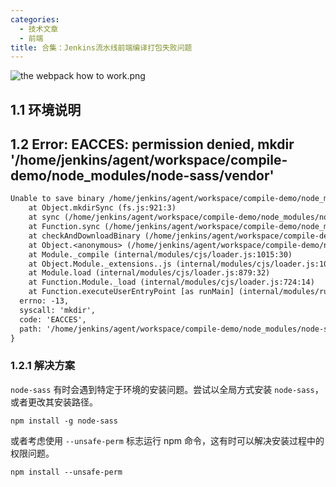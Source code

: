```yaml
---
categories:
  - 技术文章
  - 前端
title: 合集：Jenkins流水线前端编译打包失败问题
---
```


![the webpack how to work.png](https://oss.puppetdev.top/image/note/21c20a886cd579bb5965fea1e9843e49.png)

<!--more-->

## 1.1 环境说明

## 1.2 Error: EACCES: permission denied, mkdir '/home/jenkins/agent/workspace/compile-demo/node_modules/node-sass/vendor'

```txt
Unable to save binary /home/jenkins/agent/workspace/compile-demo/node_modules/node-sass/vendor/linux-x64-72 : Error: EACCES: permission denied, mkdir '/home/jenkins/agent/workspace/compile-demo/node_modules/node-sass/vendor'
    at Object.mkdirSync (fs.js:921:3)
    at sync (/home/jenkins/agent/workspace/compile-demo/node_modules/node-sass/node_modules/mkdirp/index.js:74:13)
    at Function.sync (/home/jenkins/agent/workspace/compile-demo/node_modules/node-sass/node_modules/mkdirp/index.js:80:24)
    at checkAndDownloadBinary (/home/jenkins/agent/workspace/compile-demo/node_modules/node-sass/scripts/install.js:114:11)
    at Object.<anonymous> (/home/jenkins/agent/workspace/compile-demo/node_modules/node-sass/scripts/install.js:157:1)
    at Module._compile (internal/modules/cjs/loader.js:1015:30)
    at Object.Module._extensions..js (internal/modules/cjs/loader.js:1035:10)
    at Module.load (internal/modules/cjs/loader.js:879:32)
    at Function.Module._load (internal/modules/cjs/loader.js:724:14)
    at Function.executeUserEntryPoint [as runMain] (internal/modules/run_main.js:60:12) {
  errno: -13,
  syscall: 'mkdir',
  code: 'EACCES',
  path: '/home/jenkins/agent/workspace/compile-demo/node_modules/node-sass/vendor'
}
```

### 1.2.1 解决方案

`node-sass` 有时会遇到特定于环境的安装问题。尝试以全局方式安装 `node-sass`，或者更改其安装路径。

```shell
npm install -g node-sass
```

或者考虑使用 `--unsafe-perm` 标志运行 npm 命令，这有时可以解决安装过程中的权限问题。

```shell
npm install --unsafe-perm
```
